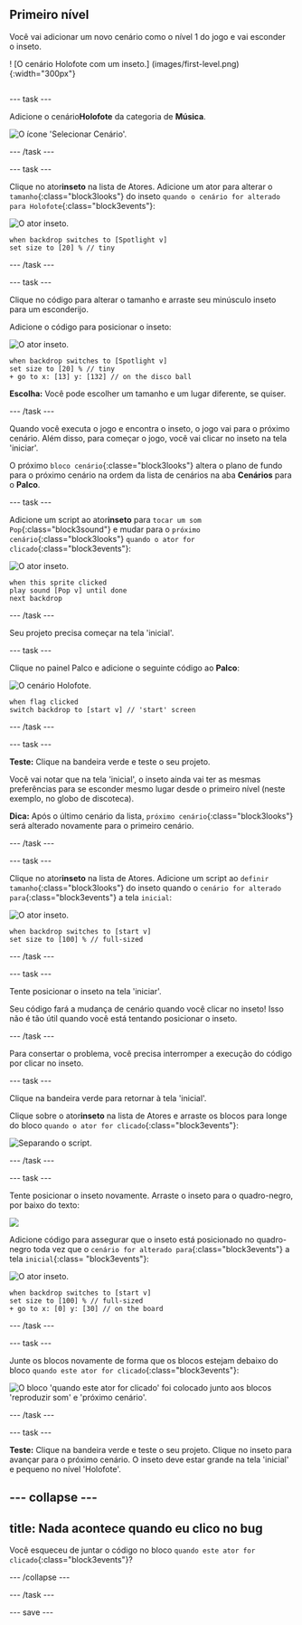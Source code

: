 ## Primeiro nível

<div style="display: flex; flex-wrap: wrap">
<div style="flex-basis: 200px; flex-grow: 1; margin-right: 15px;">
Você vai adicionar um novo cenário como o nível 1 do jogo e vai esconder o inseto.
</div>
<div>

! [O cenário Holofote com um inseto.] (images/first-level.png) {:width="300px"}

</div>
</div>

--- task ---

Adicione o cenário**Holofote** da categoria de **Música**.

![O ícone 'Selecionar Cenário'.](images/backdrop-button.png)

--- /task ---

--- task ---

Clique no ator**inseto** na lista de Atores. Adicione um ator para alterar o `tamanho`{:class="block3looks"} do inseto `quando o cenário for alterado para Holofote`{:class="block3events"}:

![O ator inseto.](images/bug-sprite.png)

```blocks3
when backdrop switches to [Spotlight v]
set size to [20] % // tiny
```

--- /task ---

--- task ---

Clique no código para alterar o tamanho e arraste seu minúsculo inseto para um esconderijo.

Adicione o código para posicionar o inseto:

![O ator inseto.](images/bug-sprite.png)

```blocks3
when backdrop switches to [Spotlight v]
set size to [20] % // tiny
+ go to x: [13] y: [132] // on the disco ball
```

**Escolha:** Você pode escolher um tamanho e um lugar diferente, se quiser.

--- /task ---

Quando você executa o jogo e encontra o inseto, o jogo vai para o próximo cenário. Além disso, para começar o jogo, você vai clicar no inseto na tela 'iniciar'.

O próximo `bloco cenário`{:classe="block3looks"} altera o plano de fundo para o próximo cenário na ordem da lista de cenários na aba **Cenários** para o **Palco**.

--- task ---

Adicione um script ao ator**inseto** para `tocar um som Pop`{:class="block3sound"} e mudar para o `próximo cenário`{:class="block3looks"} `quando o ator for clicado`{:class="block3events"}:

![O ator inseto.](images/bug-sprite.png)

```blocks3
when this sprite clicked
play sound [Pop v] until done
next backdrop
```

--- /task ---

Seu projeto precisa começar na tela 'inicial'.

--- task ---

Clique no painel Palco e adicione o seguinte código ao **Palco**:

![O cenário Holofote.](images/stage-image.png)

```blocks3
when flag clicked
switch backdrop to [start v] // 'start' screen
```

--- /task ---

--- task ---

**Teste:** Clique na bandeira verde e teste o seu projeto.

Você vai notar que na tela 'inicial', o inseto ainda vai ter as mesmas preferências para se esconder mesmo lugar desde o primeiro nível (neste exemplo, no globo de discoteca).

**Dica:** Após o último cenário da lista, `próximo cenário`{:class="block3looks"} será alterado novamente para o primeiro cenário.

--- /task ---

--- task ---

Clique no ator**inseto** na lista de Atores. Adicione um script ao `definir tamanho`{:class="block3looks"} do inseto quando o `cenário for alterado para`{:class="block3events"} a tela `inicial`:

![O ator inseto.](images/bug-sprite.png)

```blocks3
when backdrop switches to [start v]
set size to [100] % // full-sized
```

--- /task ---

--- task ---

Tente posicionar o inseto na tela 'iniciar'.

Seu código fará a mudança de cenário quando você clicar no inseto! Isso não é tão útil quando você está tentando posicionar o inseto.

--- /task ---

Para consertar o problema, você precisa interromper a execução do código por clicar no inseto.

--- task ---

Clique na bandeira verde para retornar à tela 'inicial'.

Clique sobre o ator**inseto** na lista de Atores e arraste os blocos para longe do bloco `quando o ator for clicado`{:class="block3events"}:

![Separando o script.](images/breaking-script.png)

--- /task ---

--- task ---

Tente posicionar o inseto novamente. Arraste o inseto para o quadro-negro, por baixo do texto:

![](images/bug-chalkboard.png)

Adicione código para assegurar que o inseto está posicionado no quadro-negro toda vez que o `cenário for alterado para`{:class="block3events"} a tela `inicial`{:class= "block3events"}:

![O ator inseto.](images/bug-sprite.png)

```blocks3
when backdrop switches to [start v]
set size to [100] % // full-sized
+ go to x: [0] y: [30] // on the board
```

--- /task ---

--- task ---

Junte os blocos novamente de forma que os blocos estejam debaixo do bloco `quando este ator for clicado`{:class="block3events"}:

![O bloco 'quando este ator for clicado' foi colocado junto aos blocos 'reproduzir som' e 'próximo cenário'.](images/fixed-script.png)

--- /task ---

--- task ---

**Teste:** Clique na bandeira verde e teste o seu projeto. Clique no inseto para avançar para o próximo cenário. O inseto deve estar grande na tela 'inicial' e pequeno no nível 'Holofote'.

--- collapse ---
---
title: Nada acontece quando eu clico no bug
---

Você esqueceu de juntar o código no bloco `quando este ator for clicado`{:class="block3events"}?

--- /collapse ---

--- /task ---

--- save ---
